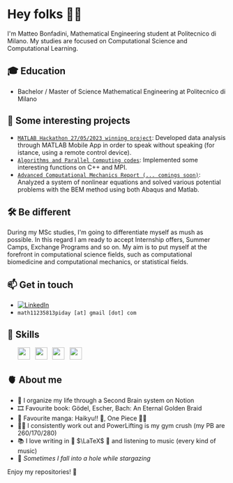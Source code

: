 # Hey folks 👋🏻

I'm Matteo Bonfadini, Mathematical Engineering student at Politecnico di Milano.
My studies are focused on Computational Science and Computational Learning.

## 🎓 **Education**

 - Bachelor / Master of Science Mathematical Engineering at Politecnico di Milano

## 📌 **Some interesting projects**

- [`MATLAB Hackathon 27/05/2023 winning project`](https://github.com/teobucci/slhd](https://github.com/BonfaTex/MATLABthon-27-05-23)): Developed data analysis through MATLAB Mobile App in order to speak without speaking (for istance, using a remote control device).
- [`Algorithms and Parallel Computing codes`](https://github.com/BonfaTex/Codes-APC): Implemented some interesting functions on C++ and MPI.
- [`Advanced Computational Mechanics Report (... comings soon)`](): Analyzed a system of nonlinear equations and solved various potential problems with the BEM method using both Abaqus and Matlab.

## 🛠️ **Be different**
During my MSc studies, I'm going to differentiate myself as mush as possible. In this regard I am ready to accept Internship offers, Summer Camps, Exchange Programs and so on. My aim is to put myself at the forefront in computational science fields, such as computational biomedicine and computational mechanics, or statistical fields.

## 📫 **Get in touch**

- [![LinkedIn](https://img.shields.io/badge/-LinkedIn-blue?style=flat&logo=Linkedin&logoColor=white)](https://www.linkedin.com/in/matteo-bonfadini/)
- `math11235813piday [at] gmail [dot] com`

## 🚀 **Skills**

<ul>
        <img src='https://cdn.jsdelivr.net/gh/devicons/devicon/icons/matlab/matlab-original.svg' height='28'>  &nbsp
        <img src='https://cdn.jsdelivr.net/gh/devicons/devicon/icons/cplusplus/cplusplus-original.svg' height='28'>  &nbsp 
        <img src='https://cdn.jsdelivr.net/gh/devicons/devicon/icons/python/python-original.svg' height='28'>  &nbsp 
        <img src='https://cdn.jsdelivr.net/gh/devicons/devicon/icons/r/r-original.svg' height='28'> &nbsp
</ul>
 
## 🫀 **About me**

- 🧠 I organize my life through a Second Brain system on Notion
- 🎞️ Favourite book: Gödel, Escher, Bach: An Eternal Golden Braid
- 🍜 Favourite manga: Haikyu!! 🏐, One Piece 🏴‍☠️
- 🏋🏼 I consistently work out and PowerLifting is my gym crush (my PB are 260/170/280)
- 📚 I love writing in 📖 $\LaTeX$ 📖 and listening to music (every kind of music)
- 🌟 *Sometimes I fall into a hole while stargazing*

Enjoy my repositories! 🚀
